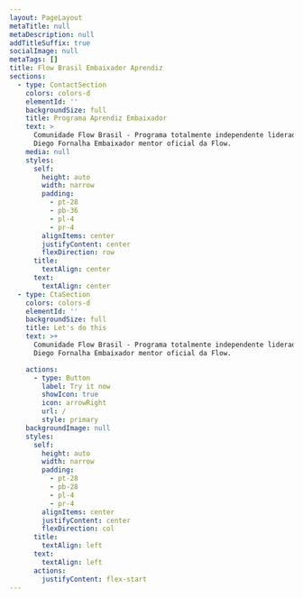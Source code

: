 ```yaml
---
layout: PageLayout
metaTitle: null
metaDescription: null
addTitleSuffix: true
socialImage: null
metaTags: []
title: Flow Brasil Embaixador Aprendiz
sections:
  - type: ContactSection
    colors: colors-d
    elementId: ''
    backgroundSize: full
    title: Programa Aprendiz Embaixador
    text: >
      Comunidade Flow Brasil - Programa totalmente independente liderado por
      Diego Fornalha Embaixador mentor oficial da Flow.
    media: null
    styles:
      self:
        height: auto
        width: narrow
        padding:
          - pt-28
          - pb-36
          - pl-4
          - pr-4
        alignItems: center
        justifyContent: center
        flexDirection: row
      title:
        textAlign: center
      text:
        textAlign: center
  - type: CtaSection
    colors: colors-d
    elementId: ''
    backgroundSize: full
    title: Let's do this
    text: >+
      Comunidade Flow Brasil - Programa totalmente independente liderado por
      Diego Fornalha Embaixador mentor oficial da Flow.

    actions:
      - type: Button
        label: Try it now
        showIcon: true
        icon: arrowRight
        url: /
        style: primary
    backgroundImage: null
    styles:
      self:
        height: auto
        width: narrow
        padding:
          - pt-28
          - pb-28
          - pl-4
          - pr-4
        alignItems: center
        justifyContent: center
        flexDirection: col
      title:
        textAlign: left
      text:
        textAlign: left
      actions:
        justifyContent: flex-start
---
```

